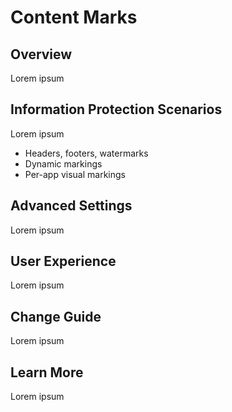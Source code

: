 # Content Marks


## Overview

Lorem ipsum


## Information Protection Scenarios

Lorem ipsum

- Headers, footers, watermarks
- Dynamic markings
- Per-app visual markings


## Advanced Settings

Lorem ipsum


## User Experience

Lorem ipsum


## Change Guide

Lorem ipsum


## Learn More

Lorem ipsum
